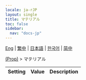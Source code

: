 ```yaml
---
locale: ja-rJP
layout: single
title: マテリアル
toc: false
sidebar:
  nav: "docs-jp"
---
```

[Eng](/dancexr/menu/2025.4/prop/materials) | [繁中](/tw/dancexr/menu/2025.4/prop/materials) | [日本語](/jp/dancexr/menu/2025.4/prop/materials) | [한국어](/kr/dancexr/menu/2025.4/prop/materials) | [简中](/zh/dancexr/menu/2025.4/prop/materials)

[(Prop)](../menu#(Prop)) > マテリアル



| Setting | Value | Description |
| :--- | --- | :--- |
